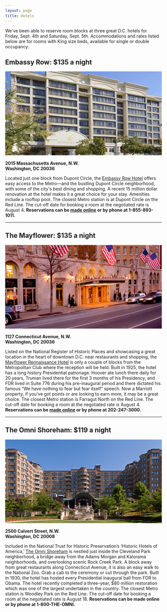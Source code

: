 ```yaml
---
layout: page
title: Hotels
---
```


We've been able to reserve room blocks at three great D.C. hotels for Friday, Sept. 4th and Saturday, Sept. 5th. Accommodations and rates listed below are for rooms with King size beds, available for single or double occupancy.

## Embassy Row: $135 a night
![Embassy Row Hotel](/assets/images/embassyrow.jpg)
<p><strong>2015 Massachusetts Avenue, N.W.<br>
Washington, DC 20036</strong></p>

Located just one block from Dupont Circle, the [Embassy Row Hotel](http://www.embassyrowhotel.com) offers easy access to the Metro—and the bustling Dupont Circle neighborhood, with some of the city's best dining and shopping. A recent 15 million dollar renovation at the hotel makes it a great choice for your stay. Amenities include a rooftop pool. The closest Metro station is at Dupont Circle on the Red Line. The cut-off date for booking a room at the negotiated rate is August 4. **Reservations can be [made online](https://gc.synxis.com/rez.aspx?Hotel=60584&Chain=5156&arrive=9/4/2015&depart=9/6/2015&adult=1&child=0&group=201594PAUL) or by phone at 1-855-893-1011.**

<hr>

## The Mayflower: $135 a night
![The Mayflower Hotel](/assets/images/mayflower.jpg)
<p><strong>1127 Connecticut Avenue, N.W.<br>
Washington, DC 20036</strong></p>

Listed on the National Register of Historic Places and showcasing a great location in the heart of downtown D.C. near restaurants and shopping, the [Mayflower Rennaissance Hotel](http://www.marriott.com/hotels/travel/wassh-the-mayflower-renaissance-washington-dc-hotel/) is only a couple of blocks from the Metropolitan Club where the reception will be held. Built in 1925, the hotel has a long history Presidential patronage. Hoover ate lunch there daily for 20 years, Truman lived there for the first 3 months of his Presidency, and FDR lived in Suite 776 during his pre-inaugural period and there dictated his famous “We have nothing to fear but fear itself” speech. Now a Marriott property, if you've got points or are looking to earn more, it may be a great choice. The closest Metro station is Farragut North on the Red Line. The cut-off date for booking a room at the negotiated rate is August 4. **Reservations can be [made online](https://resweb.passkey.com/Resweb.do?mode=welcome_ei_new&eventID=13948001) or by phone at 202-247-3000.**

<hr>

## The Omni Shoreham: $119 a night
![The Omni Shoreham](/assets/images/shoreham.jpg)
<p><strong>2500 Calvert Street, N.W.<br>
Washington, DC 20008</strong></p>

Included in the National Trust for Historic Preservation’s ‘Historic Hotels of America,’ [The Omni Shoreham](http://www.omnihotels.com/hotels/washington-dc-shoreham) is nestled just inside the Cleveland Park neighborhood, a bridge away from the Adams Morgan and Kalorama neighborhoods, and overlooking scenic Rock Creek Park. A block away from great restaurants along Connecticut Avenue, it is also an easy walk to the National Zoo. Grab a cab to the ceremony or cut through the park. Built in 1930, the hotel has hosted every Presidential inaugural ball from FDR to Obama. The hotel recently completed a three-year, $80 million restoration which was one of the largest undertaken in the country. The closest Metro station is Woodley Park on the Red Line. The cut-off date for booking a room at the negotiated rate is August 18. **Reservations can be made online or by phone at 1-800-THE-OMNI.**
